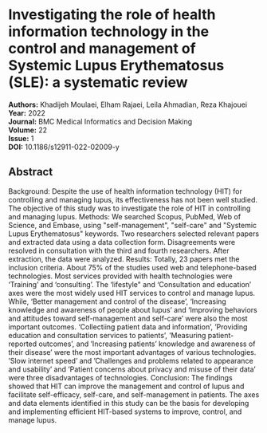 # Investigating the role of health information technology in the control and management of Systemic Lupus Erythematosus (SLE): a systematic review

**Authors:** Khadijeh Moulaei, Elham Rajaei, Leila Ahmadian, Reza Khajouei  
**Year:** 2022  
**Journal:** BMC Medical Informatics and Decision Making  
**Volume:** 22  
**Issue:** 1  
**DOI:** 10.1186/s12911-022-02009-y  

## Abstract
Background: Despite the use of health information technology (HIT) for controlling and managing lupus, its effectiveness has not been well studied. The objective of this study was to investigate the role of HIT in controlling and managing lupus.
Methods: We searched Scopus, PubMed, Web of Science, and Embase, using "self-management", "self-care" and "Systemic Lupus Erythematosus" keywords. Two researchers selected relevant papers and extracted data using a data collection form. Disagreements were resolved in consultation with the third and fourth researchers. After extraction, the data were analyzed.
Results: Totally, 23 papers met the inclusion criteria. About 75% of the studies used web and telephone-based technologies. Most services provided with health technologies were ‘Training’ and ‘consulting’. The ‘lifestyle" and ‘Consultation and education’ axes were the most widely used HIT services to control and manage lupus. While, ‘Better management and control of the disease’, ‘Increasing knowledge and awareness of people about lupus’ and ‘Improving behaviors and attitudes toward self-management and self-care’ were also the most important outcomes. ‘Collectiing patient data and information’, ’Providing education and consultation services to patients’, ’Measuring patient-reported outcomes’, and ’Increasing patients’ knowledge and awareness of their disease’ were the most important advantages of various technologies. ’Slow internet speed’ and ’Challenges and problems related to appearance and usability’ and ’Patient concerns about privacy and misuse of their data’ were three disadvantages of technologies.
Conclusion: The findings showed that HIT can improve the management and control of lupus and facilitate self-efficacy, self-care, and self-management in patients. The axes and data elements identified in this study can be the basis for developing and implementing efficient HIT-based systems to improve, control, and manage lupus.


